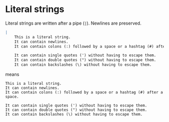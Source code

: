 # Literal strings

Literal strings are written after a pipe (`|`). Newlines are preserved.

```yaml
|
    This is a literal string.
    It can contain newlines.
    It can contain colons (:) followed by a space or a hashtag (#) after a space.

    It can contain single quotes (') without having to escape them.
    It can contain double quotes (") without having to escape them.
    It can contain backslashes (\) without having to escape them.
```

means

```text
This is a literal string.
It can contain newlines.
It can contain colons (:) followed by a space or a hashtag (#) after a space.

It can contain single quotes (') without having to escape them.
It can contain double quotes (") without having to escape them.
It can contain backslashes (\) without having to escape them.
```